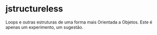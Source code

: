 jstructureless
==============

Loops e outras estruturas de uma forma mais Orientada a Objetos. Este é apenas um experimento, um sugestão.
